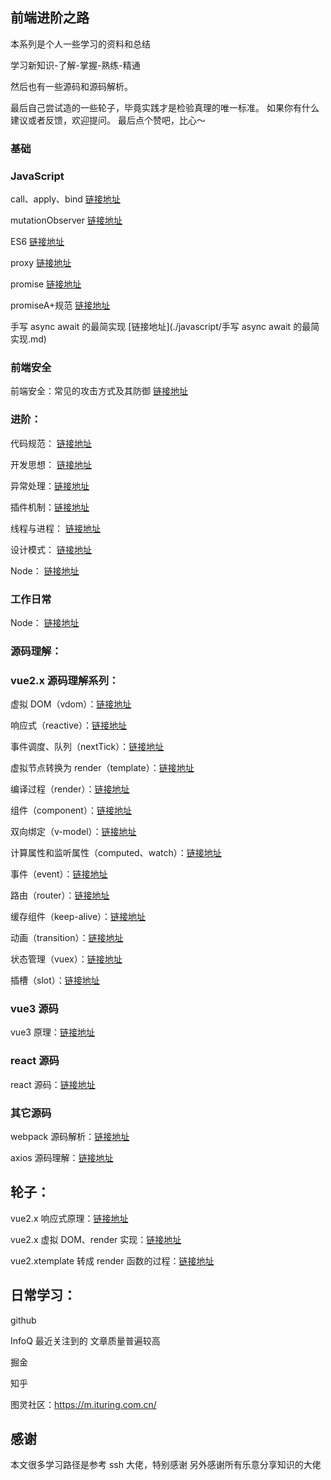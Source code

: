 ## 前端进阶之路

本系列是个人一些学习的资料和总结

学习新知识-了解-掌握-熟练-精通

然后也有一些源码和源码解析。

最后自己尝试造的一些轮子，毕竟实践才是检验真理的唯一标准。
如果你有什么建议或者反馈，欢迎提问。
最后点个赞吧，比心～

### 基础

### JavaScript

call、apply、bind [链接地址](./javascript/call、apply、bind.md)

mutationObserver [链接地址](./javascript/MutationObserver.md)

ES6 [链接地址](./javascript/ES6.md)

proxy [链接地址](./javascript/Proxy.md)

promise [链接地址](./javascript/Promise.md)

promiseA+规范 [链接地址](./javascript/PromiseA.md)

手写 async await 的最简实现 [链接地址](./javascript/手写 async await 的最简实现.md)

### 前端安全

前端安全：常见的攻击方式及其防御 [链接地址](./javascript/前端安全.md)

### 进阶：

代码规范： [链接地址](./升阶/代码规范.md)

开发思想： [链接地址](./升阶/开发思想.md)

异常处理：[链接地址](./升阶/异常处理.md)

插件机制：[链接地址](./升阶/插件机制.md)

线程与进程： [链接地址](./升阶/线程与进程.md)

设计模式： [链接地址](./升阶/设计模式.md)

Node： [链接地址](./node/node.md)

### 工作日常

Node： [链接地址](./版本管理/Git提交信息.md)

### 源码理解：

### vue2.x 源码理解系列：

虚拟 DOM（vdom）：[链接地址](./vue/dvue/src/vdom.md)

响应式（reactive）：[链接地址](./vue/dvue/src/reactive.md)

事件调度、队列（nextTick）：[链接地址](./vue/dvue/src/nextTick.md)

虚拟节点转换为 render（template）：[链接地址](./vue/dvue/src/template.md)

编译过程（render）：[链接地址](./vue/dvue/src/render.md)

组件（component）：[链接地址](./vue/dvue/src/component.md)

双向绑定（v-model）：[链接地址](./vue/dvue/src/v-model.md)

计算属性和监听属性（computed、watch）：[链接地址](./vue/dvue/src/v-model.md)

事件（event）：[链接地址](./vue/dvue/src/event.md)

路由（router）：[链接地址](./vue/dvue/src/router.md)

缓存组件（keep-alive）：[链接地址](./vue/dvue/src/keep-alive.md)

动画（transition）：[链接地址](./vue/dvue/src/transition.md)

状态管理（vuex）：[链接地址](./vue/dvue/src/vuex.md)

插槽（slot）：[链接地址](./vue/dvue/src/slot.md)

### vue3 源码

vue3 原理：[链接地址](./vue/vue3原理.md)

### react 源码

react 源码：[链接地址](./vue/react源码学习.md)

### 其它源码

webpack 源码解析：[链接地址](工程化/webpack/webpack源码解析.md)

axios 源码理解：[链接地址](./axios/axios.md)

## 轮子：

vue2.x 响应式原理：[链接地址](https://github.com/a448206058/dVue)

vue2.x 虚拟 DOM、render 实现：[链接地址](https://github.com/a448206058/dVue)

vue2.xtemplate 转成 render 函数的过程：[链接地址](https://github.com/a448206058/dVue)

## 日常学习：

github

InfoQ 最近关注到的 文章质量普遍较高

掘金

知乎

图灵社区：https://m.ituring.com.cn/

## 感谢

本文很多学习路径是参考 ssh 大佬，特别感谢
另外感谢所有乐意分享知识的大佬

